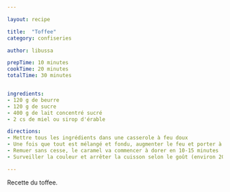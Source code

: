 ```yaml
---

layout: recipe

title:  "Toffee"
category: confiseries

author: libussa

prepTime: 10 minutes
cookTime: 20 minutes
totalTime: 30 minutes


ingredients:
- 120 g de beurre
- 120 g de sucre
- 400 g de lait concentré sucré
- 2 cs de miel ou sirop d'érable

directions:
- Mettre tous les ingrédients dans une casserole à feu doux
- Une fois que tout est mélangé et fondu, augmenter le feu et porter à ébullition
- Remuer sans cesse, le caramel va commencer à dorer en 10-15 minutes
- Surveiller la couleur et arrêter la cuisson selon le goût (environ 20 minutes en tout)

---
```


Recette du toffee.
